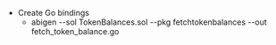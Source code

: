 - Create Go bindings
  - abigen --sol TokenBalances.sol --pkg fetchtokenbalances --out fetch_token_balance.go

